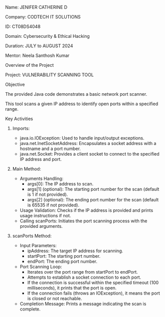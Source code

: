 Name: JENIFER CATHERINE D

Company: CODTECH IT SOLUTIONS

ID: CT08DS4048

Domain: Cybersecurity & Ethical Hacking

Duration: JULY to AUGUST 2024

Mentor: Neela Santhosh Kumar

Overview of the Project

Project: VULNERABILITY SCANNING TOOL

Objective

The provided Java code demonstrates a basic network port scanner. 

This tool scans a given IP address to identify open ports within a specified range. 

Key Activities

1. Imports:
   - java.io.IOException: Used to handle input/output exceptions.
   - java.net.InetSocketAddress: Encapsulates a socket address with a hostname and a port number.
   - java.net.Socket: Provides a client socket to connect to the specified IP address and port.

2. Main Method:
   - Arguments Handling:
     - args[0]: The IP address to scan.
     - args[1] (optional): The starting port number for the scan (default is 1 if not provided).
     - args[2] (optional): The ending port number for the scan (default is 65535 if not provided).
   - Usage Validation: Checks if the IP address is provided and prints usage instructions if not.
   - Calling scanPorts: Initiates the port scanning process with the provided arguments.

3. scanPorts Method:
   - Input Parameters:
     - ipAddress: The target IP address for scanning.
     - startPort: The starting port number.
     - endPort: The ending port number.
   - Port Scanning Loop:
     - Iterates over the port range from startPort to endPort.
     - Attempts to establish a socket connection to each port.
     - If the connection is successful within the specified timeout (100 milliseconds), it prints that the port is open.
     - If the connection fails (throws an IOException), it means the port is closed or not reachable.
   - Completion Message: Prints a message indicating the scan is complete.
